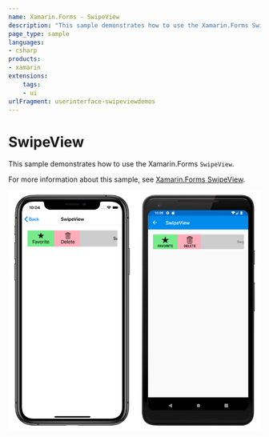 ```yaml
---
name: Xamarin.Forms - SwipeView
description: "This sample demonstrates how to use the Xamarin.Forms SwipeView (UI)"
page_type: sample
languages:
- csharp
products:
- xamarin
extensions:
    tags:
    - ui
urlFragment: userinterface-swipeviewdemos
---
```

# SwipeView

This sample demonstrates how to use the Xamarin.Forms `SwipeView`.

For more information about this sample, see [Xamarin.Forms SwipeView](https://docs.microsoft.com/xamarin/xamarin-forms/user-interface/swipeview/).

![SwipeView application screenshot](Screenshots/01All.png "SwipeView application screenshot")

